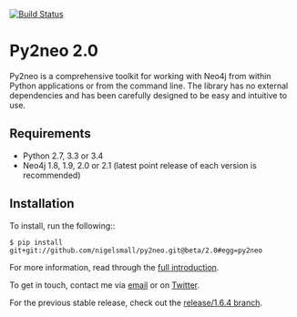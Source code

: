 [![Build Status](https://travis-ci.org/nigelsmall/py2neo.svg?branch=beta%2F2.0)](https://travis-ci.org/nigelsmall/py2neo)

Py2neo 2.0
==========

Py2neo is a comprehensive toolkit for working with Neo4j from within Python applications or from
the command line. The library has no external dependencies and has been carefully designed to be
easy and intuitive to use.


Requirements
------------

- Python 2.7, 3.3 or 3.4
- Neo4j 1.8, 1.9, 2.0 or 2.1 (latest point release of each version is recommended)


Installation
------------

To install, run the following::

    $ pip install git+git://github.com/nigelsmall/py2neo.git@beta/2.0#egg=py2neo


For more information, read through the [full introduction](http://py2neo.org/2.0/intro.html).

To get in touch, contact me via [email](mailto:nigel@nigelsmall.com) or on
[Twitter](https://twitter.com/neonige).

For the previous stable release, check out the [release/1.6.4 branch](https://github.com/nigelsmall/py2neo/tree/release/1.6.4).
